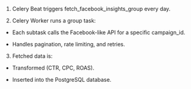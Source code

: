 1. Celery Beat triggers fetch_facebook_insights_group every day.

2. Celery Worker runs a group task:

- Each subtask calls the Facebook-like API for a specific campaign_id.

- Handles pagination, rate limiting, and retries.

3. Fetched data is:

- Transformed (CTR, CPC, ROAS).

- Inserted into the PostgreSQL database.